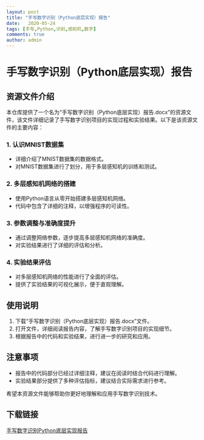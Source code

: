 ```yaml
---
layout: post
title: "手写数字识别（Python底层实现）报告"
date:   2020-05-24
tags: [手写,Python,识别,感知机,数字]
comments: true
author: admin
---
```

# 手写数字识别（Python底层实现）报告

## 资源文件介绍

本仓库提供了一个名为“手写数字识别（Python底层实现）报告.docx”的资源文件，该文件详细记录了手写数字识别项目的实现过程和实验结果。以下是该资源文件的主要内容：

### 1. 认识MNIST数据集
- 详细介绍了MNIST数据集的数据格式。
- 对MNIST数据集进行了划分，用于多层感知机的训练和测试。

### 2. 多层感知机网络的搭建
- 使用Python语言从零开始搭建多层感知机网络。
- 代码中包含了详细的注释，以增强程序的可读性。

### 3. 参数调整与准确度提升
- 通过调整网络参数，逐步提高多层感知机网络的准确度。
- 对实验结果进行了详细的评估和分析。

### 4. 实验结果评估
- 对多层感知机网络的性能进行了全面的评估。
- 提供了实验结果的可视化展示，便于直观理解。

## 使用说明

1. 下载“手写数字识别（Python底层实现）报告.docx”文件。
2. 打开文件，详细阅读报告内容，了解手写数字识别项目的实现细节。
3. 根据报告中的代码和实验结果，进行进一步的研究和应用。

## 注意事项

- 报告中的代码部分已经过详细注释，建议在阅读时结合代码进行理解。
- 实验结果部分提供了多种评估指标，建议结合实际需求进行参考。

希望本资源文件能够帮助你更好地理解和应用手写数字识别技术。

## 下载链接

[手写数字识别Python底层实现报告](https://pan.quark.cn/s/5a31a8236067)